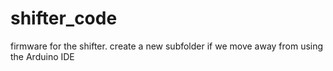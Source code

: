# shifter_code
firmware for the shifter. create a new subfolder if we move away from using the Arduino IDE
